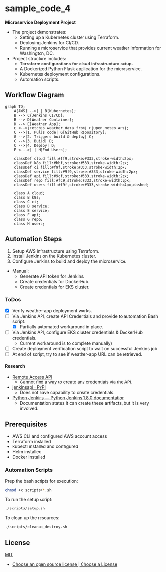 # sample_code_4

**Microservice Deployment Project**

- The project demonstrates:
  - Setting up a Kubernetes cluster using Terraform.
  - Deploying Jenkins for CI/CD.
  - Running a microservice that provides current weather information for Washington, DC.
- Project structure includes:
  - Terraform configurations for cloud infrastructure setup.
  - A Dockerized Python Flask application for the microservice.
  - Kubernetes deployment configurations.
  - Automation scripts.

## Workflow Diagram

```mermaid
graph TD;
    A[AWS] -->| | B[Kubernetes];
    B --> C{Jenkins CI/CD};
    B --> D[Weather Container];
    D --> E[Weather App];
    E <-->|Fetches weather data from| F[Open Meteo API];
    C -->|1. Pulls code| G[GitHub Repository];
    G -->|2. Triggers build & deploy| C;
    C -->|3. Build| D;
    C -->|4. Deploy| D;
    E <-.->| | H[End Users];

    classDef cloud fill:#ff9,stroke:#333,stroke-width:2px;
    classDef k8s fill:#bbf,stroke:#333,stroke-width:2px;
    classDef ci fill:#f9f,stroke:#333,stroke-width:2px;
    classDef service fill:#9f9,stroke:#333,stroke-width:2px;
    classDef api fill:#9cf,stroke:#333,stroke-width:2px;
    classDef repo fill:#fc9,stroke:#333,stroke-width:2px;
    classDef users fill:#f9f,stroke:#333,stroke-width:4px,dashed;

    class A cloud;
    class B k8s;
    class C ci;
    class D service;
    class E service;
    class F api;
    class G repo;
    class H users;
```

## Automation Steps

1. Setup AWS infrastructure using Terraform.
2. Install Jenkins on the Kubernetes cluster.
3. Configure Jenkins to build and deploy the microservice.

- Manual:
  - Generate API token for Jenkins.
  - Create credentials for DockerHub.
  - Create credentials for EKS cluster.

### ToDos

- [x] Verify weather-app deployment works.
- [ ] Via Jenkins API, create API Credentials and provide to automation Bash script.
  - [x] Partially automated workaround in place.
- [ ] Via Jenkins API, configure EKS cluster credentials & DockerHub credentials.
  - Current workaround is to complete manually)
- [ ] Create deployment verification script to wait on successful Jenkins job
- [ ] At end of script, try to see if weather-app URL can be retrieved.

#### Research

- [Remote Access API](https://www.jenkins.io/doc/book/using/remote-access-api/)
  - Cannot find a way to create any credentials via the API.
- [jenkinsapi · PyPI](https://pypi.org/project/jenkinsapi/)
  - Does not have capability to create credentials.
- [Python Jenkins — Python Jenkins 1.8.0 documentation](https://python-jenkins.readthedocs.io/en/latest/index.html)
  - Documentation states it can create these artifacts, but it is very involved.

## Prerequisites

- AWS CLI and configured AWS account access
- Terraform installed
- kubectl installed and configured
- Helm installed
- Docker installed

### Automation Scripts

Prep the bash scripts for execution:

```bash
chmod +x scripts/*.sh
```

To run the setup script:

```bash
./scripts/setup.sh
```

To clean up the resources:

```bash
./scripts/cleanup_destroy.sh
```

## License

[MIT](LICENSE)

- [Choose an open source license | Choose a License](https://choosealicense.com/)
